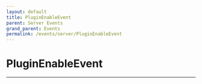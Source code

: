 ```yaml
---
layout: default
title: PluginEnableEvent
parent: Server Events
grand_parent: Events
permalink: /events/server/PluginEnableEvent
---
```


# PluginEnableEvent

---
